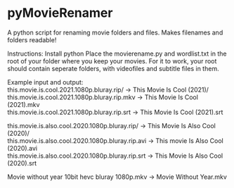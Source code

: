# pyMovieRenamer
A python script for renaming movie folders and files. Makes filenames and folders readable!

Instructions:
Install python
Place the movierename.py and wordlist.txt in the root of your folder where you keep your movies. For it to work, your root should contain seperate folders, with videofiles and subtitle files in them. 

Example input and output:  
this.movie.is.cool.2021.1080p.bluray.rip/ -> This Movie Is Cool (2021)/  
this.movie.is.cool.2021.1080p.bluray.rip.mkv -> This Movie Is Cool (2021).mkv  
this.movie.is.cool.2021.1080p.bluray.rip.srt -> This Movie Is Cool (2021).srt  
      
this.movie.is.also.cool.2020.1080p.bluray.rip/ -> This Movie Is Also Cool (2020)/  
this.movie.is.also.cool.2020.1080p.bluray.rip.avi -> This movie Is Also Cool (2020).avi  
this.movie.is.also.cool.2020.1080p.bluray.rip.srt -> This Movie Is Also Cool (2020).srt    
  
Movie without year 10bit hevc bluray 1080p.mkv -> Movie Without Year.mkv   
